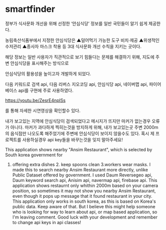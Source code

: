 # smartfinder


정부가 식사문화 개선을 위해 선정한 ‘안심식당’ 정보를 일반 국민들이 알기 쉽게 제공한다.

농림축산식품부에서 지정한 안심식당은 ▲덜어먹기 가능한 도구 비치·제공 ▲위생적인 수저관리 ▲종사자 마스크 착용 등 3대 식사문화 개선 수칙을 지키는 곳이다. 

해당 정보는 일반 사용자가 직관적으로 보기 힘들다는 문제를 해결하기 위해, 지도에 주변 안심식당을 표시해주는 방식으로

안심식당의 활용성을 높이고자 개발하게 되었다.

다음 키워드로 검색 api,
다음 리버스 지오코딩 api,
안심식당 api,
네이버맵 api,
파이어베이스 api를 구현에 주로 사용하였다.

https://youtu.be/ZesrE4npISs

를 통해 자세한 시연영상을 확인할수 있다.

내가 보고있는 지역에 안심식당이 검색되었다고 메시지가 뜨지만 마커가 없는경우 오류가 아니다.
마커가 과다하게 찍히는것을 방지하게 위해, 내가 보고있는곳 주변 2000m의 음식점만 나오도록 해주었기에 주변에 안심식당이 보이지 않을수도 있다.
혹시 제 프로젝트를 사용하실경우 api key들을 바꾸는것을 잊지 말아주세요!

This application shows nearby "Ansim Restaurant", which is selected by South korea government for 
1. offering extra dishes 2. keep spoons clean 3.workers wear masks.
I made this to search nearby Ansim Restaurant more directly, unlike Public Dataset offered by government.
I used Daum Reversegeo api, Daum keyword search api, Anisim api, navermap api, firebase api.
This application shows restaurnt only whithin 2000m based on your camera position, so sometimes it may not show you
nearby Ansim Restaurant, even though it pops up message that it found restaurant in your city.
This application only works in south korea, as this is based on Korea's public data. Keep aware of that.
But I believe this might help someone who is looking for way to learn about api, or map based application, so I'm leaving comment.
Good luck with your development and remember to change api keys in api classes!
